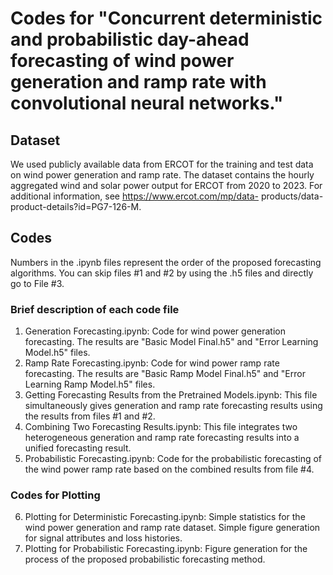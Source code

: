 # Codes for "Concurrent deterministic and probabilistic day-ahead forecasting of wind power generation and ramp rate with convolutional neural networks."

  ## Dataset
  We used publicly available data from ERCOT for the training and test data on wind power generation and ramp rate. The dataset contains the hourly aggregated wind and solar power output for ERCOT from 2020 to 2023.
  For additional information, see https://www.ercot.com/mp/data-  products/data-product-details?id=PG7-126-M.
  
  ## Codes
  Numbers in the .ipynb files represent the order of the proposed forecasting algorithms. You can skip files #1 and #2 by using the .h5 files and directly go to File #3.

  ### Brief description of each code file
  1. Generation Forecasting.ipynb: Code for wind power generation forecasting. The results are "Basic Model Final.h5" and "Error Learning Model.h5" files.
  2. Ramp Rate Forecasting.ipynb: Code for wind power ramp rate forecasting. The results are "Basic Ramp Model Final.h5" and "Error Learning Ramp Model.h5" files.
  3. Getting Forecasting Results from the Pretrained Models.ipynb: This file simultaneously gives generation and ramp rate forecasting results using the results from files #1 and #2.
  4. Combining Two Forecasting Results.ipynb: This file integrates two heterogeneous generation and ramp rate forecasting results into a unified forecasting result.
  5. Probabilistic Forecasting.ipynb: Code for the probabilistic forecasting of the wind power ramp rate based on the combined results from file #4.

  ### Codes for Plotting
  6. Plotting for Deterministic Forecasting.ipynb: Simple statistics for the wind power generation and ramp rate dataset. Simple figure generation for signal attributes and loss histories.
  7. Plotting for Probabilistic Forecasting.ipynb: Figure generation for the process of the proposed probabilistic forecasting method.
